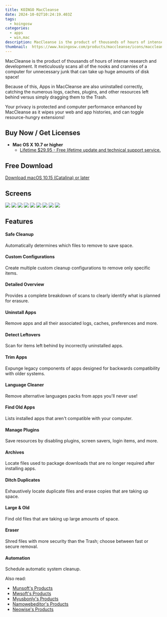 ```yaml
---
title: KOINGO MacCleanse
date: 2024-10-02T10:24:19.403Z
tags: 
  - koingosw
categories: 
  - apps
  - win,mac
description: MacCleanse is the product of thousands of hours of intense research and development. 
thumbnail: 	https://www.koingosw.com/products/maccleanse/icons/maccleanse-256x256.png
---
```


MacCleanse is the product of thousands of hours of intense research and development. It meticulously scans all of the nooks and crannies of a computer for unnecessary junk that can take up huge amounts of disk space!

Because of this, Apps in MacCleanse are also uninstalled correctly, catching the numerous logs, caches, plugins, and other resources left behind versus simply dragging them to the Trash.

Your privacy is protected and computer performance enhanced by MacCleanse as it wipes your web and app histories, and can toggle resource-hungry extensions!

## Buy Now / Get Licenses

- **Mac OS X 10.7 or higher**
  - [Lifetime $29.95 - Free lifetime update and technical support service.](https://secure.2checkout.com/order/checkout.php?PRODS=19474020&QTY=1&AFFILIATE=108875&CART=1)
 
## Free Download

[Download macOS 10.15 (Catalina) or later](https://www.koingosw.com/products/getmirrorfile.php?path=%2Fproducts%2Fmaccleanse%2Fdownload%2Fmaccleanse.dmg)

## Screens

![](https://www.koingosw.com/products/maccleanse/screenshots.carousel/thumbs/0-overview.jpg) 
![](https://www.koingosw.com/products/maccleanse/screenshots.carousel/thumbs/1-cleanup.jpg) 
![](https://www.koingosw.com/products/maccleanse/screenshots.carousel/thumbs/2-appsuninstall.jpg)
![](https://www.koingosw.com/products/maccleanse/screenshots.carousel/thumbs/3-appsleftovers.jpg)
![](https://www.koingosw.com/products/maccleanse/screenshots.carousel/thumbs/4-extensions.jpg)
![](https://www.koingosw.com/products/maccleanse/screenshots.carousel/thumbs/5-files.jpg)
![](https://www.koingosw.com/products/maccleanse/screenshots.carousel/thumbs/6-loginitems.jpg)
![](https://www.koingosw.com/products/maccleanse/screenshots.carousel/thumbs/7-eraser.jpg)
![](https://www.koingosw.com/products/maccleanse/screenshots.carousel/thumbs/8-settings.jpg)
  
## Features

#### Safe Cleanup

Automatically determines which files to remove to save space.

#### Custom Configurations

Create multiple custom cleanup configurations to remove only specific items.

#### Detailed Overview

Provides a complete breakdown of scans to clearly identify what is planned for erasure.

#### Uninstall Apps

Remove apps and all their associated logs, caches, preferences and more.

#### Detect Leftovers

Scan for items left behind by incorrectly uninstalled apps.

#### Trim Apps

Expunge legacy components of apps designed for backwards compatibility with older systems.

#### Language Cleaner

Remove alternative languages packs from apps you'll never use!

#### Find Old Apps

Lists installed apps that aren't compatible with your computer.

#### Manage Plugins

Save resources by disabling plugins, screen savers, login items, and more.

#### Archives

Locate files used to package downloads that are no longer required after installing apps.

#### Ditch Duplicates

Exhaustively locate duplicate files and erase copies that are taking up space.

#### Large & Old

Find old files that are taking up large amounts of space.

#### Eraser

Shred files with more security than the Trash; choose between fast or secure removal.

#### Automation

Schedule automatic system cleanup.

<ins class="adsbygoogle"
      style="display:block"
      data-ad-client="ca-pub-7571918770474297"
      data-ad-slot="8358498916"
      data-ad-format="auto"
      data-full-width-responsive="true"></ins>

<span class="atpl-alsoreadstyle">Also read:</span>
<div><ul>
<li><a href="https://tools.techidaily.com/munsoft/products/"><u>Munsoft's Products</u></a></li>
<li><a href="https://tools.techidaily.com/mwsoft/products/"><u>Mwsoft's Products</u></a></li>
<li><a href="https://tools.techidaily.com/myusbonly/products/"><u>Myusbonly's Products</u></a></li>
<li><a href="https://tools.techidaily.com/namowebeditor/products/"><u>Namowebeditor's Products</u></a></li>
<li><a href="https://tools.techidaily.com/neowise/products/"><u>Neowise's Products</u></a></li>
</ul></div>

